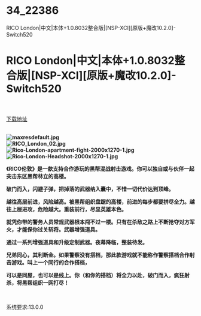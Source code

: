 # 34_22386
RICO London|中文|本体+1.0.8032整合版|[NSP-XCI][原版+魔改10.2.0]-Switch520
# RICO London|中文|本体+1.0.8032整合版|[NSP-XCI][原版+魔改10.2.0]-Switch520
 <br/></br>
[下载地址](https://www.switch520.cc/article/22386 "下载地址")
<br/></br>

<p><strong><img title="maxresdefault.jpg" src="https://www.switch520.cc/muke_img/2021_09_15_177507c0c6563.jpg" alt="maxresdefault.jpg"></strong><br>
<strong><img title="RICO_London_02.jpg" src="https://www.switch520.cc/muke_img/2021_09_15_eeb819da0b766.jpg" alt="RICO_London_02.jpg"></strong><br>
<strong><img title="Rico-London-apartment-fight-2000x1270-1.jpg" src="https://www.switch520.cc/muke_img/2021_09_15_16e90a785b45b.jpg" alt="Rico-London-apartment-fight-2000x1270-1.jpg"></strong><br>
<strong><img title="Rico-London-Headshot-2000x1270-1.jpg" src="https://www.switch520.cc/muke_img/2021_09_15_b96bb579f9649.jpg" alt="Rico-London-Headshot-2000x1270-1.jpg">&nbsp;</strong></p>
<p><strong>《RICO伦敦》是一款支持合作游玩的黑帮混战射击游戏。你可以独自或与伙伴一起突击东区黑帮林立的高楼。</strong></p>
<p><strong>破门而入，闪避子弹，把掉落的武器纳入囊中，不惜一切代价达到顶峰。</strong></p>
<p><strong>越往高层前进，风险越高。被黑帮组织盘踞的高楼，前进的每步都要拼尽全力。越往上层进攻，危险越大。重装前行，尽显英雄本色。</strong></p>
<p><strong>就凭你带的警务人员常规武器根本闯不过一楼。只有在杀敌之路上不断抢夺对方军火，才能保你过关斩将。武器增强道具。</strong></p>
<p><strong>通过一系列增强道具和升级定制武器。夜幕降临，整装待发。</strong></p>
<p><strong>兄弟同心，其利断金。如果警察没有搭档，那此款游戏就不能称作警察搭档合作射击游戏。叫上一个同行的合作搭档，</strong></p>
<p><strong>可以是同屋，也可以是线上。你（和你的搭档）将全力以赴，破门而入，疯狂射杀，将黑帮组织一网打尽！</strong></p>
<p>&nbsp;</p>
<p>系统要求:13.0.0</p>




